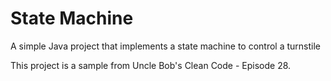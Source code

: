 # State Machine

A simple Java project that implements a state machine to control a turnstile

This project is a sample from Uncle Bob's Clean Code - Episode 28.